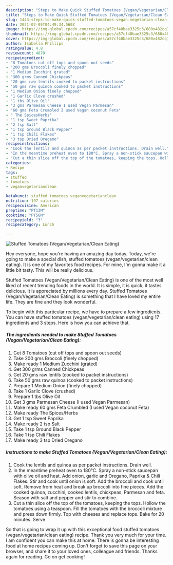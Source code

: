 ```yaml
---
description: "Steps to Make Quick Stuffed Tomatoes (Vegan/Vegetarian/Clean Eating)"
title: "Steps to Make Quick Stuffed Tomatoes (Vegan/Vegetarian/Clean Eating)"
slug: 1443-steps-to-make-quick-stuffed-tomatoes-vegan-vegetarian-clean-eating
date: 2021-02-05T04:49:34.560Z
image: https://img-global.cpcdn.com/recipes/a57cf40bae3325c3/680x482cq70/stuffed-tomatoes-veganvegetarianclean-eating-recipe-main-photo.jpg
thumbnail: https://img-global.cpcdn.com/recipes/a57cf40bae3325c3/680x482cq70/stuffed-tomatoes-veganvegetarianclean-eating-recipe-main-photo.jpg
cover: https://img-global.cpcdn.com/recipes/a57cf40bae3325c3/680x482cq70/stuffed-tomatoes-veganvegetarianclean-eating-recipe-main-photo.jpg
author: Isabella Phillips
ratingvalue: 4.8
reviewcount: 4870
recipeingredient:
- "8 Tomatoes cut off tops and spoon out seeds"
- "200 gms Broccoli finely chopped"
- "1 Medium Zucchini grated"
- "300 grms Canned Chickpeas"
- "20 gms raw lentils cooked to packet instructions"
- "50 gms raw quinoa cooked to packet instructions"
- "1 Medium Onion finely chopped"
- "1 Garlic Clove crushed"
- "1 tbs Olive Oil"
- "3 gms Parmesan Cheese I used Vegan Parmesan"
- "60 gms Feta Crumbled I used Vegan coconut Feta"
- " The SpicesHerbs"
- "1 tsp Sweet Paprika"
- "2 tsp Salt"
- "1 tsp Ground Black Pepper"
- "1 tsp Chili Flakes"
- "3 tsp Dried Oregano"
recipeinstructions:
- "Cook the lentils and quinoa as per packet instructions. Drain well."
- "In the meantime preheat oven to 180°C. Spray a non-stick saucepan with olive oil and heat. Add onion, garlic and Oregano, Paprika &amp; Chili Flakes. Stir and cook until onion is soft. Add the broccoli and cook until soft. Remove from heat and break up broccoli into fine pieces. Add the cooked quinoa, zucchini, cooked lentils, chickpeas, Parmesan and feta. Season with salt and pepper and stir to combine."
- "Cut a thin slice off the top of the tomatoes, keeping the tops. Hollow the tomatoes using a teaspoon. Fill the tomatoes with the broccoli mixture and press down firmly. Top with cheeses and replace tops. Bake for 20 minutes. Serve"
categories:
- Recipe
tags:
- stuffed
- tomatoes
- veganvegetarianclean

katakunci: stuffed tomatoes veganvegetarianclean 
nutrition: 197 calories
recipecuisine: American
preptime: "PT13M"
cooktime: "PT56M"
recipeyield: "3"
recipecategory: Lunch

---
```



![Stuffed Tomatoes (Vegan/Vegetarian/Clean Eating)](https://img-global.cpcdn.com/recipes/a57cf40bae3325c3/680x482cq70/stuffed-tomatoes-veganvegetarianclean-eating-recipe-main-photo.jpg)

Hey everyone, hope you're having an amazing day today. Today, we're going to make a special dish, stuffed tomatoes (vegan/vegetarian/clean eating). It is one of my favorites food recipes. For mine, I'm gonna make it a little bit tasty. This will be really delicious.



Stuffed Tomatoes (Vegan/Vegetarian/Clean Eating) is one of the most well liked of recent trending foods in the world. It is simple, it is quick, it tastes delicious. It is appreciated by millions every day. Stuffed Tomatoes (Vegan/Vegetarian/Clean Eating) is something that I have loved my entire life. They are fine and they look wonderful.


To begin with this particular recipe, we have to prepare a few ingredients. You can have stuffed tomatoes (vegan/vegetarian/clean eating) using 17 ingredients and 3 steps. Here is how you can achieve that.

<!--inarticleads1-->

##### The ingredients needed to make Stuffed Tomatoes (Vegan/Vegetarian/Clean Eating):

1. Get 8 Tomatoes (cut off tops and spoon out seeds)
1. Take 200 gms Broccoli (finely chopped)
1. Make ready 1 Medium Zucchini (grated)
1. Get 300 grms Canned Chickpeas
1. Get 20 gms raw lentils (cooked to packet instructions)
1. Take 50 gms raw quinoa (cooked to packet instructions)
1. Prepare 1 Medium Onion (finely chopped)
1. Take 1 Garlic Clove (crushed)
1. Prepare 1 tbs Olive Oil
1. Get 3 gms Parmesan Cheese (I used Vegan Parmesan)
1. Make ready 60 gms Feta Crumbled (I used Vegan coconut Feta)
1. Make ready  The Spices/Herbs
1. Get 1 tsp Sweet Paprika
1. Make ready 2 tsp Salt
1. Take 1 tsp Ground Black Pepper
1. Take 1 tsp Chili Flakes
1. Make ready 3 tsp Dried Oregano




<!--inarticleads2-->

##### Instructions to make Stuffed Tomatoes (Vegan/Vegetarian/Clean Eating):

1. Cook the lentils and quinoa as per packet instructions. Drain well.
1. In the meantime preheat oven to 180°C. Spray a non-stick saucepan with olive oil and heat. Add onion, garlic and Oregano, Paprika &amp; Chili Flakes. Stir and cook until onion is soft. Add the broccoli and cook until soft. Remove from heat and break up broccoli into fine pieces. Add the cooked quinoa, zucchini, cooked lentils, chickpeas, Parmesan and feta. Season with salt and pepper and stir to combine.
1. Cut a thin slice off the top of the tomatoes, keeping the tops. Hollow the tomatoes using a teaspoon. Fill the tomatoes with the broccoli mixture and press down firmly. Top with cheeses and replace tops. Bake for 20 minutes. Serve




So that is going to wrap it up with this exceptional food stuffed tomatoes (vegan/vegetarian/clean eating) recipe. Thank you very much for your time. I am confident you can make this at home. There is gonna be interesting food at home recipes coming up. Don't forget to save this page on your browser, and share it to your loved ones, colleague and friends. Thanks again for reading. Go on get cooking!
